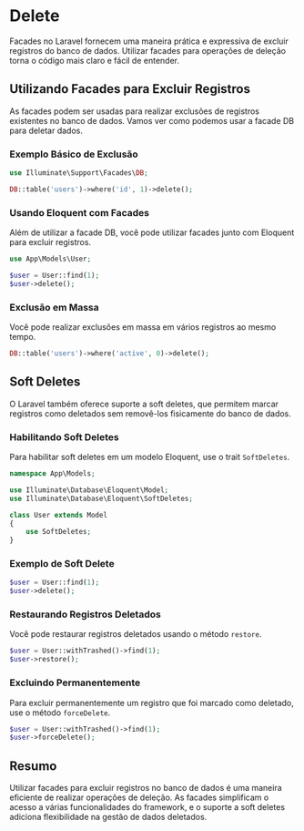 # Delete

Facades no Laravel fornecem uma maneira prática e expressiva de excluir registros do banco de dados. Utilizar facades para operações de deleção torna o código mais claro e fácil de entender.

## Utilizando Facades para Excluir Registros

As facades podem ser usadas para realizar exclusões de registros existentes no banco de dados. Vamos ver como podemos usar a facade DB para deletar dados.

### Exemplo Básico de Exclusão

```php
use Illuminate\Support\Facades\DB;

DB::table('users')->where('id', 1)->delete();
```

### Usando Eloquent com Facades

Além de utilizar a facade DB, você pode utilizar facades junto com Eloquent para excluir registros.

```php
use App\Models\User;

$user = User::find(1);
$user->delete();
```

### Exclusão em Massa

Você pode realizar exclusões em massa em vários registros ao mesmo tempo.

```php
DB::table('users')->where('active', 0)->delete();
```

## Soft Deletes

O Laravel também oferece suporte a soft deletes, que permitem marcar registros como deletados sem removê-los fisicamente do banco de dados.

### Habilitando Soft Deletes

Para habilitar soft deletes em um modelo Eloquent, use o trait `SoftDeletes`.

```php
namespace App\Models;

use Illuminate\Database\Eloquent\Model;
use Illuminate\Database\Eloquent\SoftDeletes;

class User extends Model
{
    use SoftDeletes;
}
```

### Exemplo de Soft Delete

```php
$user = User::find(1);
$user->delete();
```

### Restaurando Registros Deletados

Você pode restaurar registros deletados usando o método `restore`.

```php
$user = User::withTrashed()->find(1);
$user->restore();
```

### Excluindo Permanentemente

Para excluir permanentemente um registro que foi marcado como deletado, use o método `forceDelete`.

```php
$user = User::withTrashed()->find(1);
$user->forceDelete();
```

## Resumo

Utilizar facades para excluir registros no banco de dados é uma maneira eficiente de realizar operações de deleção. As facades simplificam o acesso a várias funcionalidades do framework, e o suporte a soft deletes adiciona flexibilidade na gestão de dados deletados.
